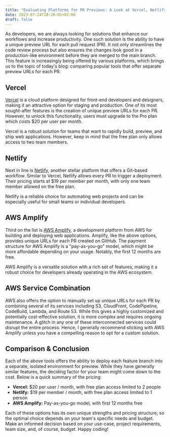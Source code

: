 ```yaml
---
title: "Evaluating Platforms for PR Previews: A Look at Vercel, Netlify, and AWS Amplify"
date: 2023-07-24T18:20:01+02:00
draft: false
---
```



As developers, we are always looking for solutions that enhance our workflows and increase productivity. One such solution is the ability to have a unique preview URL for each pull request (PR). It not only streamlines the code review process but also ensures the changes look good in a production-like environment before they are merged to the main branch. This feature is increasingly being offered by various platforms, which brings us to the topic of today's blog: comparing popular tools that offer separate preview URLs for each PR.

## Vercel

[Vercel](https://vercel.com/pricing) is a cloud platform designed for front-end developers and designers, making it an attractive option for staging and production. One of its most sought-after features is the creation of unique preview URLs for each PR. However, to unlock this functionality, users must upgrade to the Pro plan which costs $20 per user per month. 

Vercel is a robust solution for teams that want to rapidly build, preview, and ship web applications. However, keep in mind that the free plan only allows access to two team members.

## Netlify

Next in line is [Netlify](https://www.netlify.com/pricing/), another stellar platform that offers a Git-based workflow. Similar to Vercel, Netlify allows every PR to trigger a deployment. Their pricing starts at $19 per member per month, with only one team member allowed on the free plan. 

Netlify is a reliable choice for automating web projects and can be especially useful for small teams or individual developers.

## AWS Amplify

Third on the list is [AWS Amplify](https://aws.amazon.com/amplify/pricing/), a development platform from AWS for building and deploying web applications. Amplify, like the above options, provides unique URLs for each PR created on GitHub. The payment structure for AWS Amplify is a "pay-as-you-go" model, which might be more affordable depending on your usage. Notably, the first 12 months are free.

AWS Amplify is a versatile solution with a rich set of features, making it a robust choice for developers already operating in the AWS ecosystem.

## AWS Service Combination

AWS also offers the option to manually set up unique URLs for each PR by combining several of its services including S3, CloudFront, CodePipeline, CodeBuild, Lambda, and Route 53. While this gives a highly customized and potentially cost-effective solution, it is more complex and requires ongoing maintenance. A glitch in any one of these interconnected services could disrupt the entire process. Hence, I generally recommend sticking with AWS Amplify unless you have a compelling reason to opt for a custom solution.

## Comparison & Conclusion

Each of the above tools offers the ability to deploy each feature branch into a separate, isolated environment for preview. While they have generally similar features, the deciding factor for your team might come down to the cost. Below is a quick summary of the pricing:

- **Vercel:** $20 per user / month, with free plan access limited to 2 people
- **Netlify:** $19 per member / month, with free plan access limited to 1 person
- **AWS Amplify:** Pay-as-you-go model, with first 12 months free

Each of these options has its own unique strengths and pricing structure, so the optimal choice depends on your team's specific needs and budget. Make an informed decision based on your use-case, project requirements, team size, and, of course, budget. Happy coding!

